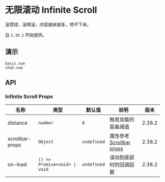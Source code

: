 # 无限滚动 Infinite Scroll

滚雪球，滚啊滚，内容越来越多，停不下来。

自 `2.38.2` 开始提供。

## 演示

```demo
basic.vue
chat.vue
```

## API

### Infinite Scroll Props

| 名称 | 类型 | 默认值 | 说明 | 版本 |
| --- | --- | --- | --- | --- |
| distance | `number` | `0` | 触发加载的距离阈值 | 2.38.2 |
| scrollbar-props | `Object` | `undefined` | 属性参考 [Scrollbar props](scrollbar#Scrollbar-Props) | 2.38.2 |
| on-load | `() => Promise<void> \| void` | `undefined` | 滚动到底部时的回调函数 | 2.38.2 |
